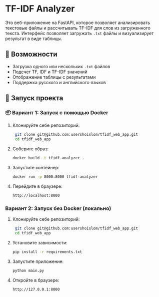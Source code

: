# TF-IDF Analyzer

Это веб-приложение на FastAPI, которое позволяет анализировать текстовые файлы и рассчитывать TF-IDF для слов из загруженного текста. Интерфейс позволяет загружать `.txt` файлы и визуализирует результат в виде таблицы.

## 🚀 Возможности

- Загрузка одного или нескольких `.txt` файлов
- Подсчет TF, IDF и TF-IDF значений
- Отображение таблицы с результатами
- Поддержка русского и английского языков

## 🔧 Запуск проекта

### 📦 Вариант 1: Запуск с помощью Docker

1. Клонируйте себе репозиторий:
   ```bash
    git clone git@github.com:usershoislom/tfidf_web_app.git   
    cd tfidf_web_app

2. Соберите образ:
   ```bash
   docker build -t tfidf-analyzer .

3. Запустите контейнер:
   ```bash
   docker run -p 8000:8000 tfidf-analyzer
   
4. Перейдите в браузере:

   ```bash
   http://localhost:8000
   

### Вариант 2: Запуск без Docker (локально)

1. Клонируйте себе репозиторий:
   ```bash
    git clone git@github.com:usershoislom/tfidf_web_app.git   
    cd tfidf_web_app
   
2. Установите зависимости:
   ```bash
   pip install -r requirements.txt

3. Запустите приложение:
   ```bash
   python main.py

4. Откройте в браузере:
   ```bash
   http://127.0.0.1:8000